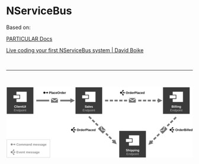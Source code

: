 # NServiceBus

Based on:

[PARTICULAR Docs](https://docs.particular.net/get-started/)

[Live coding your first NServiceBus system | David Boike](https://www.youtube.com/watch?v=dVmquohszVY)

<br/>
<hr/>
<br/>

![diagram](https://github.com/kouroshsalahshoor/NServiceBus/blob/main/docs/diagram.svg "diagram")

